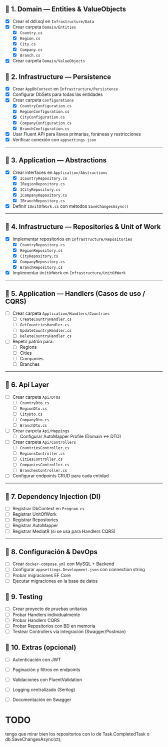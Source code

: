 ## 📌 1. Domain — Entities & ValueObjects
- [x] Crear el ddl.sql en `Infrastructure/Data`
- [x] Crear carpeta `Domain/Entities`
  - [x] `Country.cs`
  - [x] `Region.cs`
  - [x] `City.cs`
  - [x] `Company.cs`
  - [x] `Branch.cs`
- [x] Crear carpeta `Domain/ValueObjects`

## 📌 2. Infrastructure — Persistence
- [x] Crear `AppDbContext` en `Infrastructure/Persistence`
- [x] Configurar DbSets para todas las entidades
- [x] Crear carpeta `Configurations`
  - [x] `CountryConfiguration.cs`
  - [x] `RegionConfiguration.cs`
  - [x] `CityConfiguration.cs`
  - [x] `CompanyConfiguration.cs`
  - [x] `BranchConfiguration.cs`
- [x] Usar Fluent API para llaves primarias, foráneas y restricciones
- [x] Verificar conexión con `appsettings.json`

---

## 📌 3. Application — Abstractions
- [x] Crear interfaces en `Application/Abstractions`
  - [x] `ICountryRepository.cs`
  - [x] `IRegionRepository.cs`
  - [x] `ICityRepository.cs`
  - [x] `ICompanyRepository.cs`
  - [x] `IBranchRepository.cs`
- [x] Definir `IUnitOfWork.cs` con métodos `SaveChangesAsync()`

---

## 📌 4. Infrastructure — Repositories & Unit of Work
<!-- se usa Task.CompletedTask porque se usa el UnitOfWork en el Handler -->
- [x] Implementar repositorios en `Infrastructure/Repositories`
  - [x] `CountryRepository.cs`
  - [x] `RegionRepository.cs`
  - [x] `CityRepository.cs`
  - [x] `CompanyRepository.cs`
  - [x] `BranchRepository.cs`
- [x] Implementar `UnitOfWork` en `Infrastructure/UnitOfWork`

---

## 📌 5. Application — Handlers (Casos de uso / CQRS)
- [ ] Crear carpeta `Application/Handlers/Countries`
  - [ ] `CreateCountryHandler.cs`
  - [ ] `GetCountriesHandler.cs`
  - [ ] `UpdateCountryHandler.cs`
  - [ ] `DeleteCountryHandler.cs`
- [ ] Repetir patrón para:
  - [ ] Regions
  - [ ] Cities
  - [ ] Companies
  - [ ] Branches

---

## 📌 6. Api Layer
- [ ] Crear carpeta `Api/DTOs`
  - [ ] `CountryDto.cs`
  - [ ] `RegionDto.cs`
  - [ ] `CityDto.cs`
  - [ ] `CompanyDto.cs`
  - [ ] `BranchDto.cs`
- [ ] Crear carpeta `Api/Mappings`
  - [ ] Configurar AutoMapper Profile (Domain ↔ DTO)
- [ ] Crear carpeta `Api/Controllers`
  - [ ] `CountriesController.cs`
  - [ ] `RegionsController.cs`
  - [ ] `CitiesController.cs`
  - [ ] `CompaniesController.cs`
  - [ ] `BranchesController.cs`
- [ ] Configurar endpoints CRUD para cada entidad

---

## 📌 7. Dependency Injection (DI)
- [ ] Registrar DbContext en `Program.cs`
- [ ] Registrar UnitOfWork
- [ ] Registrar Repositories
- [ ] Registrar AutoMapper
- [ ] Registrar MediatR (si se usa para Handlers CQRS)

---

## 📌 8. Configuración & DevOps
- [ ] Crear `docker-compose.yml` con MySQL + Backend
- [ ] Configurar `appsettings.Development.json` con connection string
- [ ] Probar migraciones EF Core  
- [ ] Ejecutar migraciones en la base de datos

## 📌 9. Testing 
- [ ] Crear proyecto de pruebas unitarias
- [ ] Probar Handlers individualmente
- [ ] Probar Handlers CQRS
- [ ] Probar Repositorios con BD en memoria
- [ ] Testear Controllers vía integración (Swagger/Postman)

## 📌 10. Extras (opcional)
- [ ] Autenticación con JWT
- [ ] Paginación y filtros en endpoints
- [ ] Validaciones con FluentValidation
- [ ] Logging centralizado (Serilog)
- [ ] Documentación en Swagger



# TODO 
tengo que mirar bien los repositorios con lo de Task.CompletedTask o db.SaveChangesAsync(ct);